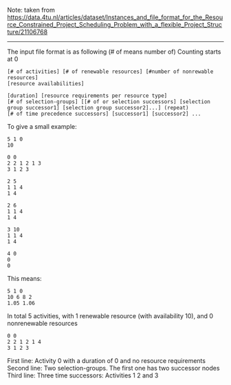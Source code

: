 Note: taken from https://data.4tu.nl/articles/dataset/Instances_and_file_format_for_the_Resource_Constrained_Project_Scheduling_Problem_with_a_flexible_Project_Structure/21106768 

----

The input file format is as following (# of means number of)
Counting starts at 0

	[# of activities] [# of renewable resources] [#number of nonrewable resources]
	[resource availabilities]

	[duration] [resource requirements per resource type]
	[# of selection-groups] [[# of or selection successors] [selection group successor1] [selection group successor2]...] (repeat)
	[# of time precedence successors] [successor1] [successor2] ...




To give a small example:

	5 1 0
	10
	
	0 0
	2 2 1 2 1 3
	3 1 2 3
	
	2 5
	1 1 4
	1 4
	
	2 6
	1 1 4
	1 4
	
	3 10
	1 1 4
	1 4
	
	4 0
	0
	0
	
This means:

	5 1 0
	10 6 8 2
	1.05 1.06
	
In total 5 activities, with 1 renewable resource (with availability 10), and 0 nonrenewable resources

	0 0
	2 2 1 2 1 4
	3 1 2 3
	
First line: Activity 0 with a duration of 0 and no resource requirements
Second line: Two selection-groups. The first one has two successor nodes 
Third line: Three time successors: Activities 1 2 and 3
